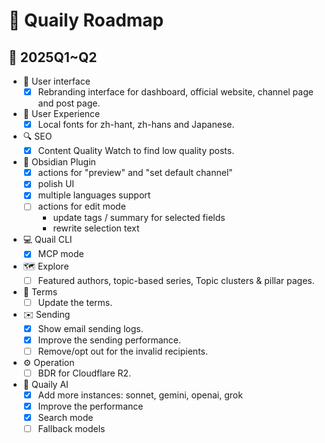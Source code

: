 # 🚀 Quaily Roadmap

## 📅 2025Q1~Q2

- 🎨 User interface
  - [x] Rebranding interface for dashboard, official website, channel page and post page.
- 🌟 User Experience
  - [x] Local fonts for zh-hant, zh-hans and Japanese.
- 🔍 SEO
  - [x] Content Quality Watch to find low quality posts.
- 🧩 Obsidian Plugin
  - [x] actions for "preview" and "set default channel"
  - [x] polish UI
  - [x] multiple languages support
  - [ ] actions for edit mode
    - update tags / summary for selected fields
    - rewrite selection text
- 💻 Quail CLI
  - [x] MCP mode 
- 🗺️ Explore
  - [ ] Featured authors, topic-based series, Topic clusters & pillar pages.
- 📜 Terms
  - [ ] Update the terms.
- ✉️ Sending
  - [x] Show email sending logs.
  - [x] Improve the sending performance.
  - [ ] Remove/opt out for the invalid recipients.
- ⚙️ Operation
  - [ ] BDR for Cloudflare R2.
- 🤖 Quaily AI
  - [x] Add more instances: sonnet, gemini, openai, grok
  - [x] Improve the performance
  - [x] Search mode 
  - [ ] Fallback models
